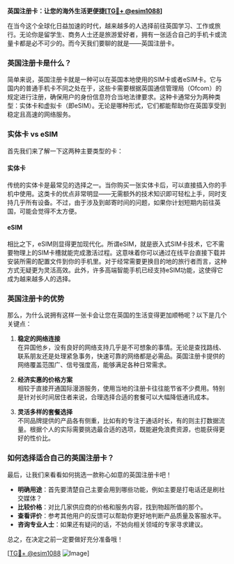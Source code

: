 **英国注册卡：让您的海外生活更便捷[[TG💪+ @esim1088](https://t.me/s/esim1088)]**

在当今这个全球化日益加速的时代，越来越多的人选择前往英国学习、工作或旅行。无论你是留学生、商务人士还是旅游爱好者，拥有一张适合自己的手机卡或流量卡都是必不可少的。而今天我们要聊的就是——英国注册卡。

### 英国注册卡是什么？

简单来说，英国注册卡就是一种可以在英国本地使用的SIM卡或者eSIM卡。它与国内的普通手机卡不同之处在于，这些卡需要根据英国通信管理局（Ofcom）的规定进行注册，确保用户的身份信息符合当地法律要求。这种卡通常分为两种类型：实体卡和虚拟卡（即eSIM）。无论是哪种形式，它们都能帮助你在英国享受到稳定且高速的网络服务。

### 实体卡 vs eSIM

首先我们来了解一下这两种主要类型的卡：

#### 实体卡

传统的实体卡是最常见的选择之一。当你购买一张实体卡后，可以直接插入你的手机中使用。这类卡的优点非常明显——无需额外的技术知识即可轻松上手，同时支持几乎所有设备。不过，由于涉及到邮寄时间的问题，如果你计划短期内前往英国，可能会觉得不太方便。

#### eSIM

相比之下，eSIM则显得更加现代化。所谓eSIM，就是嵌入式SIM卡技术，它不需要物理上的SIM卡槽就能完成激活过程。这意味着你可以通过在线平台直接下载并安装所需的配置文件到你的手机里。对于经常需要更换目的地的旅行者而言，这种方式无疑更为灵活高效。此外，许多高端智能手机已经支持eSIM功能，这使得它成为越来越多人的选择。

### 英国注册卡的优势

那么，为什么说拥有这样一张卡会让您在英国的生活变得更加顺畅呢？以下是几个关键点：

1. **稳定的网络连接**  
   在异国他乡，没有良好的网络支持几乎是不可想象的事情。无论是查找路线、联系朋友还是处理紧急事务，快速可靠的网络都是必需品。英国注册卡提供的网络覆盖范围广、信号强度高，能够满足各种日常需求。

2. **经济实惠的价格方案**  
   相较于直接开通国际漫游服务，使用当地的注册卡往往能节省不少费用。特别是针对长时间居住者来说，合理选择合适的套餐可以大幅降低通讯成本。

3. **灵活多样的套餐选择**  
   不同品牌提供的产品各有侧重，比如有的专注于通话时长，有的则主打数据流量。根据个人的实际需要挑选最合适的选项，既能避免浪费资源，也能获得更好的性价比。

### 如何选择适合自己的英国注册卡？

最后，让我们来看看如何挑选一款称心如意的英国注册卡吧！

- **明确用途**：首先要清楚自己主要会用到哪些功能，例如主要是打电话还是刷社交媒体？
- **比较价格**：对比几家供应商的价格和服务内容，找到物超所值的那个。
- **查看评价**：参考其他用户的反馈可以帮助你更好地判断产品质量及客服水平。
- **咨询专业人士**：如果还有疑问的话，不妨向相关领域的专家寻求建议。

总之，在决定之前一定要做好充分准备哦！

[[TG💪+ @esim1088](https://t.me/s/esim1088) ![Image](https://i.postimg.cc/4NQfJmqS/Snipaste-2025-05-13-00-14-12.png)]
